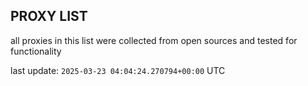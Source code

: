 ## PROXY LIST

all proxies in this list were collected from open sources and tested for functionality

last update: `2025-03-23 04:04:24.270794+00:00` UTC